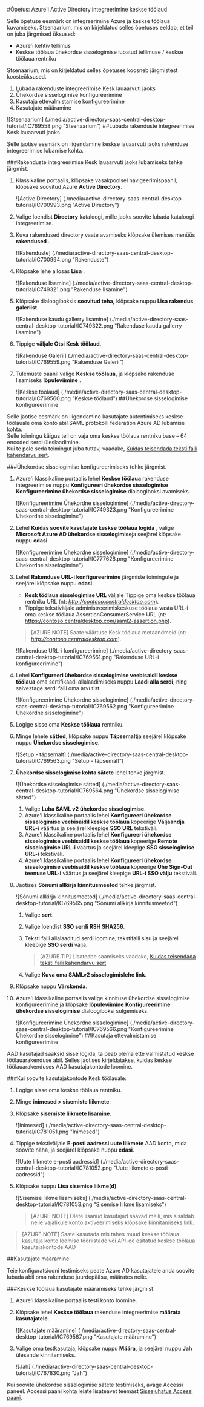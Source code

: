 <properties 
    pageTitle="Õpetus: Azure'i Active Directory integreerimine keskse töölaua | Microsoft Azure'i" 
    description="Saate teada, kuidas kasutada keskse töölaua Azure Active Directory lubada ühekordse sisselogimise, automatiseeritud ettevalmistamine ja muud!" 
    services="active-directory" 
    authors="jeevansd"  
    documentationCenter="na" 
    manager="femila"/>
<tags 
    ms.service="active-directory" 
    ms.devlang="na" 
    ms.topic="article" 
    ms.tgt_pltfrm="na" 
    ms.workload="identity" 
    ms.date="09/29/2016" 
    ms.author="jeedes" />

#<a name="tutorial-azure-active-directory-integration-with-central-desktop"></a>Õpetus: Azure'i Active Directory integreerimine keskse töölaud

Selle õpetuse eesmärk on integreerimine Azure ja keskse töölaua kuvamiseks. Stsenaarium, mis on kirjeldatud selles õpetuses eeldab, et teil on juba järgmised üksused:

-   Azure'i kehtiv tellimus
-   Keskse töölaua ühekordse sisselogimise lubatud tellimuse / keskse töölaua rentniku

Stsenaarium, mis on kirjeldatud selles õpetuses koosneb järgmistest koosteüksused.

1.  Lubada rakenduste integreerimise Kesk lauaarvuti jaoks
2.  Ühekordse sisselogimise konfigureerimine
3.  Kasutaja ettevalmistamise konfigureerimine
4.  Kasutajate määramine

![Stsenaarium] (./media/active-directory-saas-central-desktop-tutorial/IC769558.png "Stsenaarium")
##<a name="enabling-the-application-integration-for-central-desktop"></a>Lubada rakenduste integreerimise Kesk lauaarvuti jaoks

Selle jaotise eesmärk on liigendamine keskse lauaarvuti jaoks rakenduse integreerimise lubamise kohta.

###<a name="to-enable-the-application-integration-for-central-desktop-perform-the-following-steps"></a>Rakenduste integreerimise Kesk lauaarvuti jaoks lubamiseks tehke järgmist.

1.  Klassikaline portaalis, klõpsake vasakpoolsel navigeerimispaanil, klõpsake soovitud Azure **Active Directory**.

    ![Active Directory] (./media/active-directory-saas-central-desktop-tutorial/IC700993.png "Active Directory")

2.  Valige loendist **Directory** kataloogi, mille jaoks soovite lubada kataloogi integreerimise.

3.  Kuva rakendused directory vaate avamiseks klõpsake ülemises menüüs **rakendused** .

    ![Rakenduste] (./media/active-directory-saas-central-desktop-tutorial/IC700994.png "Rakenduste")

4.  Klõpsake lehe allosas **Lisa** .

    ![Rakenduse lisamine] (./media/active-directory-saas-central-desktop-tutorial/IC749321.png "Rakenduse lisamine")

5.  Klõpsake dialoogiboksis **soovitud teha,** klõpsake nuppu **Lisa rakendus galeriist**.

    ![Rakenduse kaudu gallerry lisamine] (./media/active-directory-saas-central-desktop-tutorial/IC749322.png "Rakenduse kaudu gallerry lisamine")

6.  Tippige **väljale Otsi** **Kesk töölaud**.

    ![Rakenduse Galerii] (./media/active-directory-saas-central-desktop-tutorial/IC769559.png "Rakenduse Galerii")

7.  Tulemuste paanil valige **Keskse töölaua**, ja klõpsake rakenduse lisamiseks **lõpuleviimine** .

    ![Keskse töölaud] (./media/active-directory-saas-central-desktop-tutorial/IC769560.png "Keskse töölaud")
##<a name="configuring-single-sign-on"></a>Ühekordse sisselogimise konfigureerimine

Selle jaotise eesmärk on liigendamine kasutajate autentimiseks keskse töölauale oma konto abil SAML protokolli federation Azure AD lubamise kohta.  
Selle toimingu käigus teil on vaja oma keskse töölaua rentniku base – 64 encoded serdi üleslaadimine.  
Kui te pole seda toimingut juba tuttav, vaadake, [Kuidas teisendada teksti faili kahendarvu sert](http://youtu.be/PlgrzUZ-Y1o).



###<a name="to-configure-single-sign-on-perform-the-following-steps"></a>Ühekordse sisselogimise konfigureerimiseks tehke järgmist.

1.  Azure'i klassikaline portaalis lehel **Keskse töölaua** rakenduse integreerimise nuppu **Konfigureeri ühekordse sisselogimise** **Konfigureerimine ühekordse sisselogimise** dialoogiboksi avamiseks.

    ![Konfigureerimine Ühekordne sisselogimine] (./media/active-directory-saas-central-desktop-tutorial/IC749323.png "Konfigureerimine Ühekordne sisselogimine")

2.  Lehel **Kuidas soovite kasutajate keskse töölaua logida** , valige **Microsoft Azure AD ühekordse sisselogimise**ja seejärel klõpsake nuppu **edasi**.

    ![Konfigureerimine Ühekordne sisselogimine] (./media/active-directory-saas-central-desktop-tutorial/IC777628.png "Konfigureerimine Ühekordne sisselogimine")

3.  Lehel **Rakenduse URL-i konfigureerimine** järgmiste toimingute ja seejärel klõpsake nuppu **edasi**. 

    -   **Kesk töölaua sisselogimise URL** väljale Tippige oma keskse töölaua rentniku URL (nt: *http://contoso.centraldesktop.com*).
    -   Tippige tekstiväljale administreerimiskeskuse töölaua vasta URL-i oma keskse töölaua AssertionConsumerService URL (nt: https://contoso.centraldesktop.com/saml2-assertion.php).

    >[AZURE.NOTE] Saate väärtuse Kesk töölaua metaandmeid (nt: *http://contoso.centraldesktop.com*).

    ![Rakenduse URL-i konfigureerimine] (./media/active-directory-saas-central-desktop-tutorial/IC769561.png "Rakenduse URL-i konfigureerimine")

4.  Lehel **Konfigureeri ühekordse sisselogimise veebisaidil keskse töölaua** oma sertifikaadi allalaadimiseks nuppu **Laadi alla serdi**, ning salvestage serdi faili oma arvutist.

    ![Konfigureerimine Ühekordne sisselogimine] (./media/active-directory-saas-central-desktop-tutorial/IC769562.png "Konfigureerimine Ühekordne sisselogimine")

5.  Logige sisse oma **Keskse töölaua** rentniku.

6.  Minge lehele **sätted**, klõpsake nuppu **Täpsemalt**ja seejärel klõpsake nuppu **Ühekordse sisselogimise**.

    ![Setup - täpsemalt] (./media/active-directory-saas-central-desktop-tutorial/IC769563.png "Setup - täpsemalt")

7.  **Ühekordse sisselogimise kohta sätete** lehel tehke järgmist.

    ![Ühekordse sisselogimise sätted] (./media/active-directory-saas-central-desktop-tutorial/IC769564.png "Ühekordse sisselogimise sätted")

    1.  Valige **Luba SAML v2 ühekordse sisselogimise**.
    2.  Azure'i klassikaline portaalis lehel **Konfigureeri ühekordse sisselogimise veebisaidil keskse töölaua** kopeerige **Väljaandja URL-i** väärtus ja seejärel kleepige **SSO URL** tekstiväli.
    3.  Azure'i klassikaline portaalis lehel **Konfigureeri ühekordse sisselogimise veebisaidil keskse töölaua** kopeerige **Remote sisselogimise URL-i** väärtus ja seejärel kleepige **SSO sisselogimise URL-i** tekstiväli.
    4.  Azure'i klassikaline portaalis lehel **Konfigureeri ühekordse sisselogimise veebisaidil keskse töölaua** kopeerige **Ühe Sign-Out teenuse URL-i** väärtus ja seejärel kleepige **URL-i SSO välju** tekstiväli.

8.  Jaotises **Sõnumi allkirja kinnitusmeetod** tehke järgmist.

    ![Sõnumi allkirja kinnitusmeetod] (./media/active-directory-saas-central-desktop-tutorial/IC769565.png "Sõnumi allkirja kinnitusmeetod")

    1.  Valige **sert**.
    2.  Valige loendist **SSO serdi** **RSH SHA256**.
    3.  Teksti faili allalaaditud serdi loomine, tekstifaili sisu ja seejärel kleepige **SSO serdi** välja.  

        >[AZURE.TIP] Lisateabe saamiseks vaadake, [Kuidas teisendada teksti faili kahendarvu sert](http://youtu.be/PlgrzUZ-Y1o)

    4.  Valige **Kuva oma SAMLv2 sisselogimislehe link**.

9.  Klõpsake nuppu **Värskenda**.

10. Azure'i klassikaline portaalis valige kinnituse ühekordse sisselogimise konfigureerimine ja klõpsake **lõpuleviimine** **Konfigureerimine ühekordse sisselogimise** dialoogiboksi sulgemiseks.

    ![Konfigureerimine Ühekordne sisselogimine] (./media/active-directory-saas-central-desktop-tutorial/IC769566.png "Konfigureerimine Ühekordne sisselogimine")
##<a name="configuring-user-provisioning"></a>Kasutaja ettevalmistamise konfigureerimine

AAD kasutajad saaksid sisse logida, ta peab olema ette valmistatud keskse töölauarakenduse abil. Selles jaotises kirjeldatakse, kuidas keskse töölauarakenduses AAD kasutajakontode loomine.

###<a name="to-provision-user-accounts-to-central-desktop"></a>Kui soovite kasutajakontode Kesk töölauale:

1.  Logige sisse oma keskse töölaua rentniku.

2.  Minge **inimesed \> sisemiste liikmete**.

3.  Klõpsake **sisemiste liikmete lisamine**.

    ![Inimesed] (./media/active-directory-saas-central-desktop-tutorial/IC781051.png "Inimesed")

4.  Tippige tekstiväljale **E-posti aadressi uute liikmete** AAD konto, mida soovite näha, ja seejärel klõpsake nuppu **edasi**.

    ![Uute liikmete e-posti aadressid] (./media/active-directory-saas-central-desktop-tutorial/IC781052.png "Uute liikmete e-posti aadressid")

5.  Klõpsake nuppu **Lisa sisemise liikme(d)**.

    ![Sisemise liikme lisamiseks] (./media/active-directory-saas-central-desktop-tutorial/IC781053.png "Sisemise liikme lisamiseks")

    >[AZURE.NOTE] Olete lisanud kasutajad saavad meili, mis sisaldab neile vajalikule konto aktiveerimiseks klõpsake kinnitamiseks link.

>[AZURE.NOTE] Saate kasutada mis tahes muud keskse töölaua kasutaja konto loomise tööriistade või API-de esitatud keskse töölaua kasutajakontode AAD

##<a name="assigning-users"></a>Kasutajate määramine

Teie konfiguratsiooni testimiseks peate Azure AD kasutajatele anda soovite lubada abil oma rakenduse juurdepääsu, määrates neile.

###<a name="to-assign-users-to-central-desktop-perform-the-following-steps"></a>Keskse töölaua kasutajate määramiseks tehke järgmist.

1.  Azure'i klassikaline portaalis testi konto loomine.

2.  Klõpsake lehel **Keskse töölaua** rakenduse integreerimise **määrata kasutajatele**.

    ![Kasutajate määramine] (./media/active-directory-saas-central-desktop-tutorial/IC769567.png "Kasutajate määramine")

3.  Valige oma testkasutaja, klõpsake nuppu **Määra**, ja seejärel nuppu **Jah** ülesande kinnitamiseks.

    ![Jah] (./media/active-directory-saas-central-desktop-tutorial/IC767830.png "Jah")

Kui soovite ühekordse sisselogimise sätete testimiseks, avage Accessi paneel. Accessi paani kohta leiate lisateavet teemast [Sissejuhatus Accessi paani](active-directory-saas-access-panel-introduction.md).

